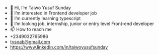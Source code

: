 - 👋 Hi, I’m Taiwo Yusuf Sunday
- 👀 I’m interested in Frontend developer job
- 🌱 I’m currently learning typescript
- 💞️ I’m looking job, internship, junior or entry level Front-end developer
- 📫 How to reach me
-  +2349032765986
-  tysoab@gmail.com
-  https://www.linkedin.com/in/taiwoyusufsunday

<!---
tysoab/tysoab is a ✨ special ✨ repository because its `README.md` (this file) appears on your GitHub profile.
You can click the Preview link to take a look at your changes.
--->
